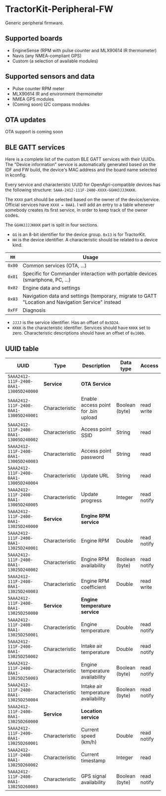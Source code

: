 # TractorKit-Peripheral-FW
Generic peripheral firmware.

## Supported boards
- EngineSense (RPM with pulse counter and MLX90614 IR thermometer)
- Navis (any NMEA-compliant GPS)
- Custom (a selection of available modules)

## Supported sensors and data
- Pulse counter RPM meter
- MLX90614 IR and environment thermometer
- NMEA GPS modules
- (Coming soon) I2C compass modules

## OTA updates
OTA support is coming soon

## BLE GATT services
Here is a complete list of the custom BLE GATT services with their UUIDs.
The "Device information" service is automatically generated based on the IDF and FW build, the device's MAC address and the board name selected in kconfig.

Every service and characteristic UUID for OpenAgri-compatible devices has the following structure: `5AAA-2412-111F-2400-XXXX-GGHHJJJJKKKK`.

The `XXXX` part should be selected based on the owner of the device/service. Official services have `XXXX = 0AA1`.
I will add an entry to a table whenever somebody creates its first service, in order to keep track of the owner codes.

The `GGHHJJJJKKKK` part is split in four sections.

- `GG` is an 8-bit identifier for the device group. `0x13` is for TractorKit.
- `HH` is the device identifier. A characteristic should be related to a device kind.

| `HH` | Usage |
|------|-------|
| `0x00` | Common services (OTA, ...) |
| `0x01` | Specific for Commander interaction with portable devices (smartphone, PC, ...) |
| `0x02` | Engine data and settings |
| `0x03` | Navigation data and settings (temporary, migrate to GATT "Location and Navigation Service" instead |
| `0xFF` | Diagnosis |

- `JJJJ` is the service identifier. Has an offset of `0x5D24`.
- `KKKK` is the characteristic identifier. Services should have `KKKK` set to zero. Characteristic descriptions should have an offset of `0x1000`.

## UUID table
| UUID                                   | Type           | Description                         | Data type      | Access      |
|----------------------------------------|----------------|-------------------------------------|----------------|-------------|
| `5AAA2412-111F-2400-0AA1-13005D240000` | **Service**    | **OTA Service**                     |                |             |
| `5AAA2412-111F-2400-0AA1-13005D240001` | Characteristic | Enable access point for .bin upload | Boolean (byte) | read write  |
| `5AAA2412-111F-2400-0AA1-13005D240002` | Characteristic | Access point SSID                   | String         | read        |
| `5AAA2412-111F-2400-0AA1-13005D240003` | Characteristic | Access point password               | String         | read        |
| `5AAA2412-111F-2400-0AA1-13005D240004` | Characteristic | Update URL                          | String         | read        |
| `5AAA2412-111F-2400-0AA1-13005D240005` | Characteristic | Update progress                     | Integer        | read notify |
| `5AAA2412-111F-2400-0AA1-13025D240000` | **Service**    | **Engine RPM service**              |                |             |
| `5AAA2412-111F-2400-0AA1-13025D240001` | Characteristic | Engine RPM                          | Double         | read notify |
| `5AAA2412-111F-2400-0AA1-13025D240002` | Characteristic | Engine RPM availability             | Boolean (byte) | read notify |
| `5AAA2412-111F-2400-0AA1-13025D240003` | Characteristic | Engine RPM coefficient              | Double         | read write  |
| `5AAA2412-111F-2400-0AA1-13025D250000` | **Service**    | **Engine temperature service**      |                |             |
| `5AAA2412-111F-2400-0AA1-13025D250001` | Characteristic | Engine temperature                  | Double         | read notify |
| `5AAA2412-111F-2400-0AA1-13025D250002` | Characteristic | Intake air temperature              | Double         | read notify |
| `5AAA2412-111F-2400-0AA1-13025D250003` | Characteristic | Engine temperature availability     | Boolean (byte) | read notify |
| `5AAA2412-111F-2400-0AA1-13025D250004` | Characteristic | Intake air temperature availability | Boolean (byte) | read notify |
| `5AAA2412-111F-2400-0AA1-13025D260000` | **Service**    | **Location service**                |                |             |
| `5AAA2412-111F-2400-0AA1-13025D260001` | Characteristic | Current speed (km/h)                | Double         | read notify |
| `5AAA2412-111F-2400-0AA1-13025D260002` | Characteristic | Current timestamp                   | Integer        | read        |
| `5AAA2412-111F-2400-0AA1-13025D260003` | Characteristic | GPS signal availability             | Boolean (byte) | read notify |
